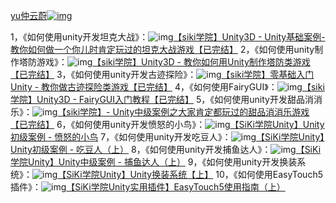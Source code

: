 

[
yu仲云蔚](https://space.bilibili.com/393208421)[![img](https://s1.hdslb.com/bfs/seed/jinkela/commentpc/static/img/ic_user%20level_2.c467d66.svg)](https://www.bilibili.com/blackboard/help.html#/?qid=59e2cffdaa69465486497bb35a5ac295)

1，《如何使用unity开发坦克大战》：![img](https://i0.hdslb.com/bfs/activity-plat/static/20201110/4c8b2dbaded282e67c9a31daa4297c3c/AeQJlYP7e.png)[【siki学院】Unity3D - Unity基础案例-教你如何做一个你儿时肯定玩过的坦克大战游戏【已完结】](https://www.bilibili.com/video/av29751762)
2，《如何使用unity制作塔防游戏》：![img](https://i0.hdslb.com/bfs/activity-plat/static/20201110/4c8b2dbaded282e67c9a31daa4297c3c/AeQJlYP7e.png)[【siki学院】Unity3D - 教你如何用Unity制作塔防类游戏【已完结】](https://www.bilibili.com/video/av29784743)
3，《如何使用unity开发古迹探险》：![img](https://i0.hdslb.com/bfs/activity-plat/static/20201110/4c8b2dbaded282e67c9a31daa4297c3c/AeQJlYP7e.png)[【siki学院】零基础入门Unity - 教你做古迹探险类游戏【已完结】](https://www.bilibili.com/video/av29790162)
4，《如何使用FairyGUI》：![img](https://i0.hdslb.com/bfs/activity-plat/static/20201110/4c8b2dbaded282e67c9a31daa4297c3c/AeQJlYP7e.png)[【siki学院】Unity3D - FairyGUI入门教程【已完结】](https://www.bilibili.com/video/av29751288)
5，《如何使用unity开发甜品消消乐》：![img](https://i0.hdslb.com/bfs/activity-plat/static/20201110/4c8b2dbaded282e67c9a31daa4297c3c/AeQJlYP7e.png)[【siki学院】- Unity中级案例之大家肯定都玩过的甜品消消乐游戏【已完结】](https://www.bilibili.com/video/av29791086)
6，《如何使用unity开发愤怒的小鸟》：![img](https://i0.hdslb.com/bfs/activity-plat/static/20201110/4c8b2dbaded282e67c9a31daa4297c3c/AeQJlYP7e.png)[【SiKi学院Unity】Unity初级案例 - 愤怒的小鸟](https://www.bilibili.com/video/av35565116)
7，《如何使用unity开发吃豆人》：![img](https://i0.hdslb.com/bfs/activity-plat/static/20201110/4c8b2dbaded282e67c9a31daa4297c3c/AeQJlYP7e.png)[【SiKi学院Unity】Unity初级案例 - 吃豆人（上）](https://www.bilibili.com/video/av36103586)
8，《如何使用unity开发捕鱼达人》：![img](https://i0.hdslb.com/bfs/activity-plat/static/20201110/4c8b2dbaded282e67c9a31daa4297c3c/AeQJlYP7e.png)[【SiKi学院Unity】Unity中级案例 - 捕鱼达人（上）](https://www.bilibili.com/video/av36334499)
9，《如何使用unity开发换装系统》：![img](https://i0.hdslb.com/bfs/activity-plat/static/20201110/4c8b2dbaded282e67c9a31daa4297c3c/AeQJlYP7e.png)[【SiKi学院Unity】Unity换装系统【上】](https://www.bilibili.com/video/av38063048)
10，《如何使用EasyTouch5插件》：![img](https://i0.hdslb.com/bfs/activity-plat/static/20201110/4c8b2dbaded282e67c9a31daa4297c3c/AeQJlYP7e.png)[【SiKi学院Unity实用插件】EasyTouch5使用指南（上）](https://www.bilibili.com/video/av36956262)
